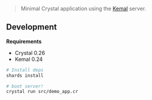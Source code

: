 > Minimal Crystal application using the [Kemal](https://github.com/kemalcr/kemal) server. 

## Development

**Requirements**

- Crystal 0.26
- Kemal 0.24


``` sh
# Install deps
shards install
```

``` sh
# boot server!
crystal run src/demo_app.cr
```
